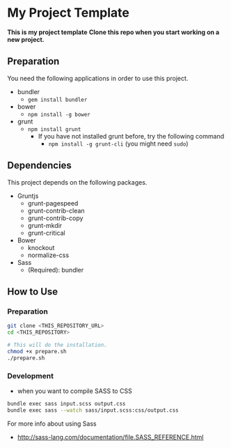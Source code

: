 # My Project Template

**This is my project template**
**Clone this repo when you start working on a new project.**

## Preparation
You need the following applications in order to use this project.
* bundler
  * `gem install bundler`
* bower
  * `npm install -g bower`
* grunt
  * `npm install grunt`
    * If you have not installed grunt before, try the following command
      * `npm install -g grunt-cli` (you might need `sudo`)

## Dependencies
This project depends on the following packages.
* Gruntjs
  * grunt-pagespeed
  * grunt-contrib-clean
  * grunt-contrib-copy
  * grunt-mkdir
  * grunt-critical
* Bower
  * knockout
  * normalize-css
* Sass
  * (Required): bundler

## How to Use

### Preparation
```sh
git clone <THIS_REPOSITORY_URL>
cd <THIS_REPOSITORY>

# This will do the installation.
chmod +x prepare.sh
./prepare.sh
```

### Development
* when you want to compile SASS to CSS
```sh
bundle exec sass input.scss output.css
bundle exec sass --watch sass/input.scss:css/output.css
```
For more info about using Sass
  * http://sass-lang.com/documentation/file.SASS_REFERENCE.html
